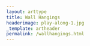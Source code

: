 ```yaml
---
layout: arttype
title: Wall Hangings
headerimage: play-along-1.jpg
_template: artheader
permalink: /wallhangings.html
---
```

